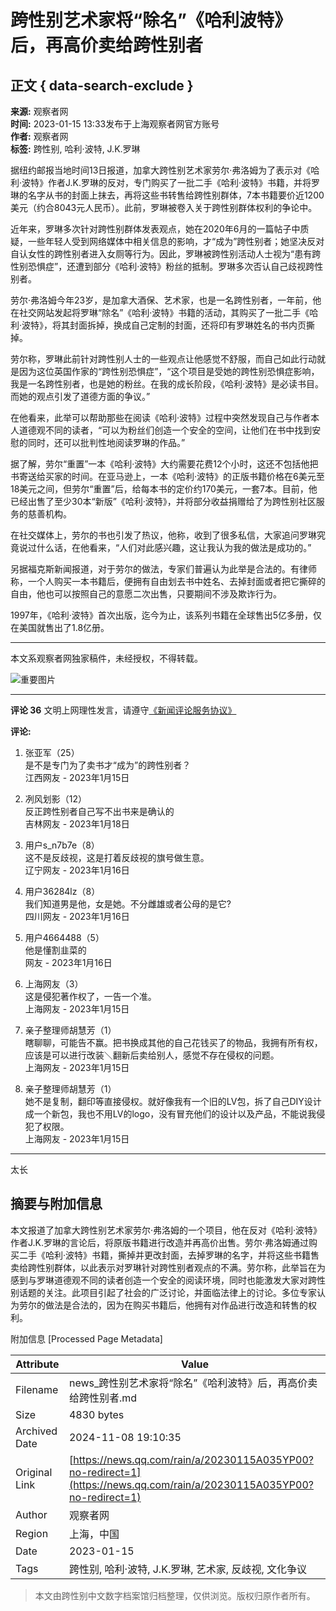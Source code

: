 # 跨性别艺术家将“除名”《哈利波特》后，再高价卖给跨性别者

## 正文 { data-search-exclude }


**来源:** 观察者网  
**时间:** 2023-01-15 13:33发布于上海观察者网官方账号  
**作者:** 观察者网  
**标签:** 跨性别, 哈利·波特, J.K.罗琳

据纽约邮报当地时间13日报道，加拿大跨性别艺术家劳尔·弗洛姆为了表示对《哈利·波特》作者J.K.罗琳的反对，专门购买了一批二手《哈利·波特》书籍，并将罗琳的名字从书的封面上抹去，再将这些书转售给跨性别群体，7本书籍要价近1200美元（约合8043元人民币）。此前，罗琳被卷入关于跨性别群体权利的争论中。

近年来，罗琳多次针对跨性别群体发表观点，她在2020年6月的一篇帖子中质疑，一些年轻人受到网络媒体中相关信息的影响，才“成为”跨性别者；她坚决反对自认女性的跨性别者进入女厕等行为。因此，罗琳被跨性别活动人士视为“患有跨性别恐惧症”，还遭到部分《哈利·波特》粉丝的抵制。罗琳多次否认自己歧视跨性别者。

劳尔·弗洛姆今年23岁，是加拿大酒保、艺术家，也是一名跨性别者，一年前，他在社交网站发起将罗琳“除名”《哈利·波特》书籍的活动，其购买了一批二手《哈利·波特》，将其封面拆掉，换成自己定制的封面，还将印有罗琳姓名的书内页撕掉。

劳尔称，罗琳此前针对跨性别人士的一些观点让他感觉不舒服，而自己如此行动就是因为这位英国作家的“跨性别恐惧症”，“这个项目是受她的跨性别恐惧症影响，我是一名跨性别者，也是她的粉丝。在我的成长阶段，《哈利·波特》是必读书目。而她的观点引发了道德方面的争议。”

在他看来，此举可以帮助那些在阅读《哈利·波特》过程中突然发现自己与作者本人道德观不同的读者，“可以为粉丝们创造一个安全的空间，让他们在书中找到安慰的同时，还可以批判性地阅读罗琳的作品。”

据了解，劳尔“重置”一本《哈利·波特》大约需要花费12个小时，这还不包括他把书寄送给买家的时间。在亚马逊上，一本《哈利·波特》的正版书籍价格在6美元至18美元之间，但劳尔“重置”后，给每本书的定价约170美元，一套7本。目前，他已经出售了至少30本“新版”《哈利·波特》，并将部分收益捐赠给了为跨性别社区服务的慈善机构。

在社交媒体上，劳尔的书也引发了热议，他称，收到了很多私信，大家追问罗琳究竟说过什么话，在他看来，“人们对此感兴趣，这让我认为我的做法是成功的。”

另据福克斯新闻报道，对于劳尔的做法，专家们普遍认为此举是合法的。有律师称，一个人购买一本书籍后，便拥有自由划去书中姓名、去掉封面或者把它撕碎的自由，他也可以按照自己的意愿二次出售，只要期间不涉及欺诈行为。

1997年，《哈利·波特》首次出版，迄今为止，该系列书籍在全球售出5亿多册，仅在美国就售出了1.8亿册。

---

本文系观察者网独家稿件，未经授权，不得转载。

![重要图片](https://inews.gtimg.com/newsapp_bt/0/1012205723968_6694/0)

---

**评论 36** 文明上网理性发言，请遵守[《新闻评论服务协议》](https://new.qq.com/static/coralinfo.htm)  

**评论:**  
1. 张亚军（25）  
   是不是专门为了卖书才“成为”的跨性别者？  
   江西网友 - 2023年1月15日  

2. 冽风划影（12）  
   反正跨性别者自己写不出书来是确认的  
   吉林网友 - 2023年1月18日  

3. 用户s_n7b7e（8）  
   这不是反歧视，这是打着反歧视的旗号做生意。  
   辽宁网友 - 2023年1月16日  

4. 用户36284lz（8）  
   我们知道男是他，女是她。不分雌雄或者公母的是它?  
   四川网友 - 2023年1月16日  

5. 用户4664488（5）  
   他是懂割韭菜的  
   网友 - 2023年1月16日  

6. 上海网友（3）  
   这是侵犯著作权了，一告一个准。  
   上海网友 - 2023年1月15日  

7. 亲子整理师胡慧芳（1）  
   瞎聊聊，可能告不赢。把书换成其他的自己花钱买了的物品，我拥有所有权，应该是可以进行改装＼翻新后卖给别人，感觉不存在侵权的问题。  
   上海网友 - 2023年1月15日  

8. 亲子整理师胡慧芳（1）  
   她不是复制，翻印等直接侵权。就好像我有一个旧的LV包，拆了自己DIY设计成一个新包，我也不用LV的logo，没有冒充他们的设计以及产品，不能说我侵犯了权限。  
   上海网友 - 2023年1月15日  

--- 

太长

## 摘要与附加信息

<!-- tcd_abstract -->
本文报道了加拿大跨性别艺术家劳尔·弗洛姆的一个项目，他在反对《哈利·波特》作者J.K.罗琳的言论后，将原版书籍进行改造并再高价出售。劳尔·弗洛姆通过购买二手《哈利·波特》书籍，撕掉并更改封面，去掉罗琳的名字，并将这些书籍售卖给跨性别群体，以此表示对罗琳针对跨性别者观点的不满。劳尔称，此举旨在为感到与罗琳道德观不同的读者创造一个安全的阅读环境，同时也能激发大家对跨性别话题的关注。此项目引起了社会的广泛讨论，并面临法律上的讨论。多位专家认为劳尔的做法是合法的，因为在购买书籍后，他拥有对作品进行改造和转售的权利。
<!-- tcd_abstract_end -->

附加信息 [Processed Page Metadata]

| Attribute       | Value                                  |
|-----------------|----------------------------------------|
| Filename        | news_跨性别艺术家将“除名”《哈利波特》后，再高价卖给跨性别者.md                             |
| Size            | 4830 bytes                           |
| Archived Date   | 2024-11-08 19:10:35                             |
| Original Link   | [https://news.qq.com/rain/a/20230115A035YP00?no-redirect=1](https://news.qq.com/rain/a/20230115A035YP00?no-redirect=1)                       |
| Author          | 观察者网                               |
| Region          | 上海，中国                               |
| Date            | 2023-01-15                                 |
| Tags            | 跨性别, 哈利·波特, J.K.罗琳, 艺术家, 反歧视, 文化争议                                 |
>
> 本文由跨性别中文数字档案馆归档整理，仅供浏览。版权归原作者所有。
>